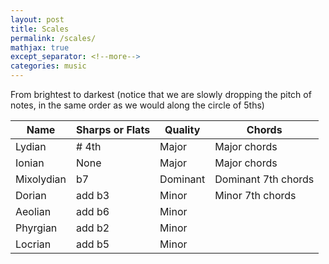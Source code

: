 ```yaml
---
layout: post
title: Scales
permalink: /scales/
mathjax: true
except_separator: <!--more-->
categories: music
---
```


From brightest to darkest (notice that we are slowly dropping the pitch of notes, in the same order as we would along the circle of 5ths)

| Name      | Sharps or Flats   | Quality   | Chords
|-----------|-------------------|-----------|--------------
| Lydian    | # 4th             | Major     | Major chords
| Ionian    | None              | Major     | Major chords
| Mixolydian| b7                | Dominant  | Dominant 7th chords
| Dorian    | add b3            | Minor     | Minor 7th chords
| Aeolian   | add b6            | Minor     | 
| Phyrgian  | add b2            | Minor     |
| Locrian   | add b5            | Minor     |



